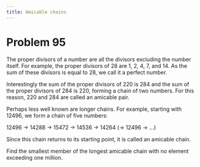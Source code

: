 ```yaml
---
title: Amicable chains
---
```

# Problem 95

The proper divisors of a number are all the divisors excluding the number itself. For example, the proper divisors of 28 are 1, 2, 4, 7, and 14. As the sum of these divisors is equal to 28, we call it a perfect number.

Interestingly the sum of the proper divisors of 220 is 284 and the sum of the proper divisors of 284 is 220, forming a chain of two numbers. For this reason, 220 and 284 are called an amicable pair.

Perhaps less well known are longer chains. For example, starting with 12496, we form a chain of five numbers:

12496 → 14288 → 15472 → 14536 → 14264 (→ 12496 → ...)

Since this chain returns to its starting point, it is called an amicable chain.

Find the smallest member of the longest amicable chain with no element exceeding one million.
